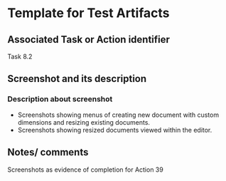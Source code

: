 # Template for Test Artifacts

## Associated Task or Action identifier

Task 8.2

## Screenshot and its description

### Description about screenshot
- Screenshots showing menus of creating new document with custom dimensions and resizing existing documents.
- Screenshots showing resized documents viewed within the editor.


## Notes/ comments

Screenshots as evidence of completion for Action 39
